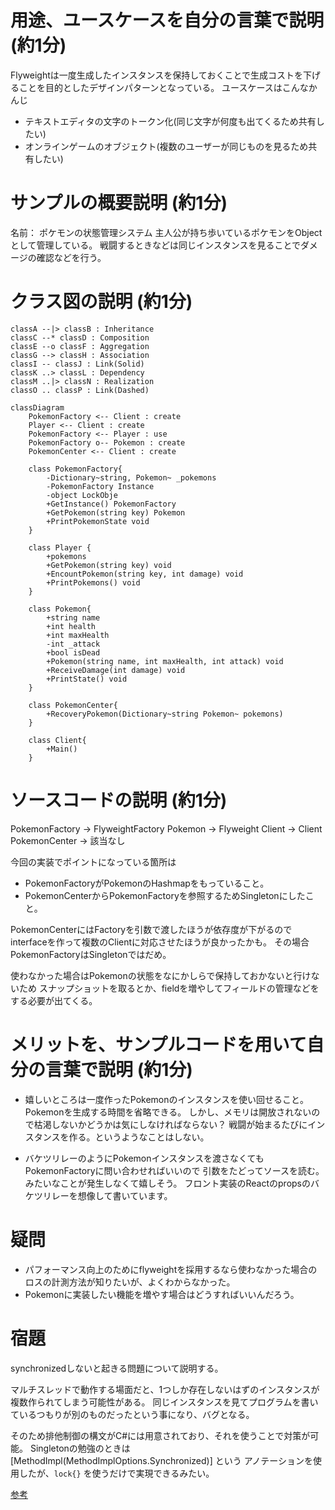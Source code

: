 # 用途、ユースケースを自分の言葉で説明 (約1分)
Flyweightは一度生成したインスタンスを保持しておくことで生成コストを下げることを目的としたデザインパターンとなっている。
ユースケースはこんなかんじ

- テキストエディタの文字のトークン化(同じ文字が何度も出てくるため共有したい)
- オンラインゲームのオブジェクト(複数のユーザーが同じものを見るため共有したい)


# サンプルの概要説明 (約1分)
名前： ポケモンの状態管理システム
主人公が持ち歩いているポケモンをObjectとして管理している。
戦闘するときなどは同じインスタンスを見ることでダメージの確認などを行う。

# クラス図の説明 (約1分)
    classA --|> classB : Inheritance
    classC --* classD : Composition
    classE --o classF : Aggregation
    classG --> classH : Association
    classI -- classJ : Link(Solid)
    classK ..> classL : Dependency
    classM ..|> classN : Realization
    classO .. classP : Link(Dashed)

```mermaid
classDiagram
    PokemonFactory <-- Client : create
    Player <-- Client : create
    PokemonFactory <-- Player : use
    PokemonFactory o-- Pokemon : create
    PokemonCenter <-- Client : create

    class PokemonFactory{
        -Dictionary~string, Pokemon~ _pokemons
        -PokemonFactory Instance
        -object LockObje
        +GetInstance() PokemonFactory
        +GetPokemon(string key) Pokemon
        +PrintPokemonState void
    }

    class Player {
        +pokemons
        +GetPokemon(string key) void
        +EncountPokemon(string key, int damage) void
        +PrintPokemons() void
    }

    class Pokemon{
        +string name
        +int health
        +int maxHealth
        -int _attack
        +bool isDead
        +Pokemon(string name, int maxHealth, int attack) void
        +ReceiveDamage(int damage) void
        +PrintState() void
    }

    class PokemonCenter{
        +RecoveryPokemon(Dictionary~string Pokemon~ pokemons)
    }

    class Client{
        +Main()
    }
```
# ソースコードの説明 (約1分)
PokemonFactory -> FlyweightFactory
Pokemon        -> Flyweight
Client         -> Client
PokemonCenter  -> 該当なし

今回の実装でポイントになっている箇所は
- PokemonFactoryがPokemonのHashmapをもっていること。
- PokemonCenterからPokemonFactoryを参照するためSingletonにしたこと。

PokemonCenterにはFactoryを引数で渡したほうが依存度が下がるので
interfaceを作って複数のClientに対応させたほうが良かったかも。
その場合PokemonFactoryはSingletonではだめ。

使わなかった場合はPokemonの状態をなにかしらで保持しておかないと行けないため
スナップショットを取るとか、fieldを増やしてフィールドの管理などをする必要が出てくる。

# メリットを、サンプルコードを用いて自分の言葉で説明 (約1分)
- 嬉しいところは一度作ったPokemonのインスタンスを使い回せること。
Pokemonを生成する時間を省略できる。
しかし、メモリは開放されないので枯渇しないかどうかは気にしなければならない？
戦闘が始まるたびにインスタンスを作る。というようなことはしない。

- バケツリレーのようにPokemonインスタンスを渡さなくてもPokemonFactoryに問い合わせればいいので
引数をたどってソースを読む。みたいなことが発生しなくて嬉しそう。
フロント実装のReactのpropsのバケツリレーを想像して書いています。

# 疑問
- パフォーマンス向上のためにflyweightを採用するなら使わなかった場合のロスの計測方法が知りたいが、よくわからなかった。 
- Pokemonに実装したい機能を増やす場合はどうすればいいんだろう。


# 宿題
synchronizedしないと起きる問題について説明する。

マルチスレッドで動作する場面だと、1つしか存在しないはずのインスタンスが複数作られてしまう可能性がある。
同じインスタンスを見てプログラムを書いているつもりが別のものだったという事になり、バグとなる。

そのため排他制御の構文がC#には用意されており、それを使うことで対策が可能。
Singletonの勉強のときは [MethodImpl(MethodImplOptions.Synchronized)] という
アノテーションを使用したが、`lock{}` を使うだけで実現できるみたい。

[参考](https://ufcpp.net/study/csharp/sp_thread.html#threading)
